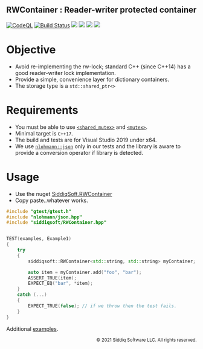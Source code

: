 RWContainer : Reader-writer protected container
-------------------------------------------

[![CodeQL](https://github.com/SiddiqSoft/RWContainer/actions/workflows/codeql-analysis.yml/badge.svg)](https://github.com/SiddiqSoft/RWContainer/actions/workflows/codeql-analysis.yml)
[![Build Status](https://dev.azure.com/siddiqsoft/siddiqsoft/_apis/build/status/SiddiqSoft.rwlenvelope?branchName=main)](https://dev.azure.com/siddiqsoft/siddiqsoft/_build/latest?definitionId=7&branchName=main)
![](https://img.shields.io/nuget/v/SiddiqSoft.RWContainer)
![](https://img.shields.io/github/v/tag/SiddiqSoft/RWContainer)
![](https://img.shields.io/azure-devops/tests/siddiqsoft/siddiqsoft/7)
![](https://img.shields.io/azure-devops/coverage/siddiqsoft/siddiqsoft/7)

# Objective
- Avoid re-implementing the rw-lock; standard C++ (since C++14) has a good reader-writer lock implementation.
- Provide a simple, convenience layer for dictionary containers.
- The storage type is a `std::shared_ptr<>`


# Requirements
- You must be able to use [`<shared_mutex>`](https://en.cppreference.com/w/cpp/thread/shared_mutex) and [`<mutex>`](https://en.cppreference.com/w/cpp/thread/mutex).
- Minimal target is `C++17`.
- The build and tests are for Visual Studio 2019 under x64.
- We use [`nlohmann::json`](https://github.com/nlohmann/json) only in our tests and the library is aware to provide a conversion operator if library is detected.

# Usage

- Use the nuget [SiddiqSoft.RWContainer](https://www.nuget.org/packages/SiddiqSoft.RWContainer/)
- Copy paste..whatever works.


```cpp
#include "gtest/gtest.h"
#include "nlohmann/json.hpp"
#include "siddiqsoft/RWContainer.hpp"


TEST(examples, Example1)
{
    try
    {
        siddiqsoft::RWContainer<std::string, std::string> myContainer;

        auto item = myContainer.add("foo", "bar");
        ASSERT_TRUE(item);
        EXPECT_EQ("bar", *item);
    }
    catch (...)
    {
        EXPECT_TRUE(false); // if we throw then the test fails.
    }
}
```

Additional [examples](tests/examples.cpp).


<small align="right">

&copy; 2021 Siddiq Software LLC. All rights reserved.

</small>
